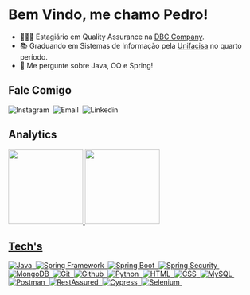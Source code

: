 # Bem Vindo, me chamo Pedro!

- 👨🏽‍💻 Estagiário em Quality Assurance na [DBC Company](https://www.linkedin.com/company/dbc-company/).
- 📚 Graduando em Sistemas de Informação pela [Unifacisa](https://www.unifacisa.edu.br/home) no quarto período.
- 💬 Me pergunte sobre Java, OO e Spring!

## Fale Comigo
![[Instagram](https://instagram.com/ppedropereiraa)](https://img.shields.io/badge/-Instagram-%23E4405F?style=for-the-badge&logo=instagram&logoColor=white)&nbsp;
![[Email](mailto:pedropereira2312@gmail.com)](https://img.shields.io/badge/E--mail-D14836?style=for-the-badge&logo=gmail&logoColor=white)&nbsp;
![[Linkedin](https://www.linkedin.com/in/ppedropereiraa)](https://img.shields.io/badge/-LinkedIn-%230077B5?style=for-the-badge&logo=linkedin&logoColor=white)&nbsp;

## Analytics
<div>
  <a href="https://github.com/pedrohpdo">
  <img height="150" src="https://github-readme-stats.vercel.app/api?username=pedrohpdo&show_icons=true&theme=dracula&include_all_commits=true&count_private=true"/>
  <img height="150em" src="https://github-readme-stats.vercel.app/api/top-langs/?username=pedrohpdo&layout=compact&langs_count=7&theme=dracula"/>
</div>
    
## Tech's

![Java](https://img.shields.io/badge/Java-ED8B00?style=for-the-badge&logo=coffeescript&logoColor=white)&nbsp;
![Spring Framework](https://img.shields.io/badge/Spring_Framework-6DB33F?style=for-the-badge&logo=spring&logoColor=white)&nbsp;
![Spring Boot](https://img.shields.io/badge/Spring_Boot-6DB33F?style=for-the-badge&logo=springboot&logoColor=white)&nbsp;
![Spring Security](https://img.shields.io/badge/Spring_Security-6DB33F?style=for-the-badge&logo=springsecurity&logoColor=white)&nbsp;
![MongoDB](https://img.shields.io/badge/MongoDB-4EA94B?style=for-the-badge&logo=mongodb&logoColor=white)&nbsp;
![Git](https://img.shields.io/badge/Git-E34F26?style=for-the-badge&logo=git&logoColor=white)&nbsp;
![Github](https://img.shields.io/badge/Github-000000?style=for-the-badge&logo=github&logoColor=white)&nbsp;
![Python](https://img.shields.io/badge/Python-3776AB?style=for-the-badge&logo=python&logoColor=white)&nbsp;
![HTML](https://img.shields.io/badge/HTML5-E34F26?style=for-the-badge&logo=html5&logoColor=white)&nbsp;
![CSS](https://img.shields.io/badge/CSS3-1572B6?style=for-the-badge&logo=css3&logoColor=white)&nbsp;
![MySQL](https://img.shields.io/badge/MySQL-00000F?style=for-the-badge&logo=mysql&logoColor=white)&nbsp;
![Postman](https://img.shields.io/badge/Postman-FF6C37?style=for-the-badge&logo=postman&logoColor=white)&nbsp;
![RestAssured](https://img.shields.io/badge/RestAssured-4EA94B?style=for-the-badge&logo=globe&logoColor=white)&nbsp;
![Cypress](https://img.shields.io/badge/Cypress-4B7B5B?style=for-the-badge&logo=cypress&logoColor=white)&nbsp;
![Selenium](https://img.shields.io/badge/Selenium-2F7ED8?style=for-the-badge&logo=selenium&logoColor=white)&nbsp;




